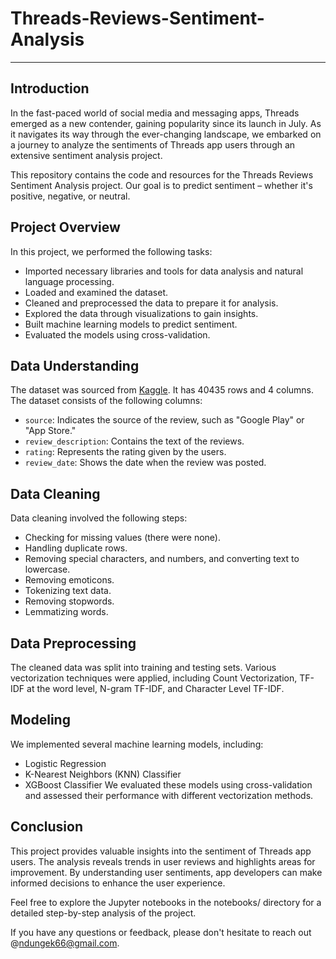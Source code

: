 # **Threads-Reviews-Sentiment-Analysis**
-----
## Introduction
In the fast-paced world of social media and messaging apps, Threads emerged as a new contender, gaining popularity since its launch in July. As it navigates its way through the ever-changing landscape, we embarked on a journey to analyze the sentiments of Threads app users through an extensive sentiment analysis project.

This repository contains the code and resources for the Threads Reviews Sentiment Analysis project. Our goal is to predict sentiment – whether it's positive, negative, or neutral.

## Project Overview
In this project, we performed the following tasks:

* Imported necessary libraries and tools for data analysis and natural language processing.
* Loaded and examined the dataset.
* Cleaned and preprocessed the data to prepare it for analysis.
* Explored the data through visualizations to gain insights.
* Built machine learning models to predict sentiment.
* Evaluated the models using cross-validation.

## Data Understanding
The dataset was sourced from [Kaggle](https://www.kaggle.com/datasets/saloni1712/threads-an-instagram-app-reviews). It has 40435 rows and 4 columns.
The dataset consists of the following columns:

* `source`: Indicates the source of the review, such as "Google Play" or "App Store."
* `review_description`: Contains the text of the reviews.
* `rating`: Represents the rating given by the users.
* `review_date`: Shows the date when the review was posted.
## Data Cleaning
Data cleaning involved the following steps:

* Checking for missing values (there were none).
* Handling duplicate rows.
* Removing special characters, and numbers, and converting text to lowercase.
* Removing emoticons.
* Tokenizing text data.
* Removing stopwords.
* Lemmatizing words.
## Data Preprocessing
The cleaned data was split into training and testing sets.
Various vectorization techniques were applied, including Count Vectorization, TF-IDF at the word level, N-gram TF-IDF, and Character Level TF-IDF.
## Modeling
We implemented several machine learning models, including:

* Logistic Regression
* K-Nearest Neighbors (KNN) Classifier
* XGBoost Classifier
We evaluated these models using cross-validation and assessed their performance with different vectorization methods.

## Conclusion
This project provides valuable insights into the sentiment of Threads app users. The analysis reveals trends in user reviews and highlights areas for improvement. By understanding user sentiments, app developers can make informed decisions to enhance the user experience.

Feel free to explore the Jupyter notebooks in the notebooks/ directory for a detailed step-by-step analysis of the project.

If you have any questions or feedback, please don't hesitate to reach out @ndungek66@gmail.com.
